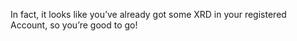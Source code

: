 In fact, it looks like you’ve already got some XRD in your registered Account, so you’re good to go!
